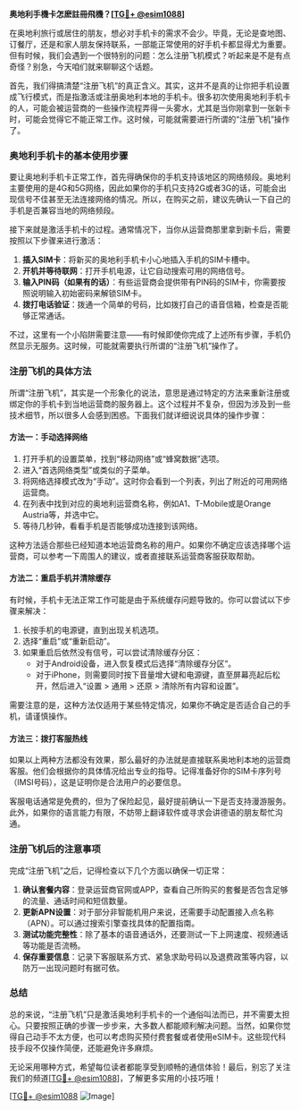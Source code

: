 **奥地利手機卡怎麽註冊飛機？[[TG💪+ @esim1088](https://t.me/s/esim1088)]**

在奥地利旅行或居住的朋友，想必对手机卡的需求不会少。毕竟，无论是查地图、订餐厅，还是和家人朋友保持联系，一部能正常使用的好手机卡都显得尤为重要。但有时候，我们会遇到一个很特别的问题：怎么注册飞机模式？听起来是不是有点奇怪？别急，今天咱们就来聊聊这个话题。

首先，我们得搞清楚“注册飞机”的真正含义。其实，这并不是真的让你把手机设置成飞行模式，而是指激活或注册奥地利本地的手机卡。很多初次使用奥地利手机卡的人，可能会被运营商的一些操作流程弄得一头雾水，尤其是当你刚拿到一张新卡时，可能会觉得它不能正常工作。这时候，可能就需要进行所谓的“注册飞机”操作了。

### 奥地利手机卡的基本使用步骤

要让奥地利手机卡正常工作，首先得确保你的手机支持该地区的网络频段。奥地利主要使用的是4G和5G网络，因此如果你的手机只支持2G或者3G的话，可能会出现信号不佳甚至无法连接网络的情况。所以，在购买之前，建议先确认一下自己的手机是否兼容当地的网络频段。

接下来就是激活手机卡的过程。通常情况下，当你从运营商那里拿到新卡后，需要按照以下步骤来进行激活：

1. **插入SIM卡**：将新买的奥地利手机卡小心地插入手机的SIM卡槽中。
2. **开机并等待联网**：打开手机电源，让它自动搜索可用的网络信号。
3. **输入PIN码（如果有的话）**：有些运营商会提供带有PIN码的SIM卡，你需要按照说明输入初始密码来解锁SIM卡。
4. **拨打电话验证**：拨通一个简单的号码，比如拨打自己的语音信箱，检查是否能够正常通话。

不过，这里有一个小陷阱需要注意——有时候即使你完成了上述所有步骤，手机仍然显示无服务。这时候，可能就需要执行所谓的“注册飞机”操作了。

### 注册飞机的具体方法

所谓“注册飞机”，其实是一个形象化的说法，意思是通过特定的方法来重新注册或绑定你的手机卡到当地运营商的服务器上。这个过程并不复杂，但因为涉及到一些技术细节，所以很多人会感到困惑。下面我们就详细说说具体的操作步骤：

#### 方法一：手动选择网络

1. 打开手机的设置菜单，找到“移动网络”或“蜂窝数据”选项。
2. 进入“首选网络类型”或类似的子菜单。
3. 将网络选择模式改为“手动”。这时你会看到一个列表，列出了附近的可用网络运营商。
4. 在列表中找到对应的奥地利运营商名称，例如A1、T-Mobile或是Orange Austria等，并选中它。
5. 等待几秒钟，看看手机是否能够成功连接到该网络。

这种方法适合那些已经知道本地运营商名称的用户。如果你不确定应该选择哪个运营商，可以参考一下周围人的建议，或者直接联系运营商客服获取帮助。

#### 方法二：重启手机并清除缓存

有时候，手机卡无法正常工作可能是由于系统缓存问题导致的。你可以尝试以下步骤来解决：

1. 长按手机的电源键，直到出现关机选项。
2. 选择“重启”或“重新启动”。
3. 如果重启后依然没有信号，可以尝试清除缓存分区：
   - 对于Android设备，进入恢复模式后选择“清除缓存分区”。
   - 对于iPhone，则需要同时按下音量增大键和电源键，直至屏幕亮起后松开，然后进入“设置 > 通用 > 还原 > 清除所有内容和设置”。

需要注意的是，这种方法仅适用于某些特定情况，如果你不确定是否适合自己的手机，请谨慎操作。

#### 方法三：拨打客服热线

如果以上两种方法都没有效果，那么最好的办法就是直接联系奥地利本地的运营商客服。他们会根据你的具体情况给出专业的指导。记得准备好你的SIM卡序列号（IMSI号码），这是证明你是合法用户的必要信息。

客服电话通常是免费的，但为了保险起见，最好提前确认一下是否支持漫游服务。此外，如果你的语言能力有限，不妨带上翻译软件或寻求会讲德语的朋友帮忙沟通。

### 注册飞机后的注意事项

完成“注册飞机”之后，记得检查以下几个方面以确保一切正常：

1. **确认套餐内容**：登录运营商官网或APP，查看自己所购买的套餐是否包含足够的流量、通话时间和短信数量。
2. **更新APN设置**：对于部分非智能机用户来说，还需要手动配置接入点名称（APN）。可以通过搜索引擎查找具体的配置指南。
3. **测试功能完整性**：除了基本的语音通话外，还要测试一下上网速度、视频通话等功能是否流畅。
4. **保存重要信息**：记录下客服联系方式、紧急求助号码以及退费政策等内容，以防万一出现问题时有据可依。

### 总结

总的来说，“注册飞机”只是激活奥地利手机卡的一个通俗叫法而已，并不需要太担心。只要按照正确的步骤一步步来，大多数人都能顺利解决问题。当然，如果你觉得自己动手不太方便，也可以考虑购买预付费套餐或者使用eSIM卡。这些现代科技手段不仅操作简便，还能避免许多麻烦。

无论采用哪种方式，希望每位读者都能享受到顺畅的通信体验！最后，别忘了关注我们的频道[[TG💪+ @esim1088](https://t.me/s/esim1088)]，了解更多实用的小技巧哦！

[[TG💪+ @esim1088](https://t.me/s/esim1088) ![Image](https://i.postimg.cc/4NQfJmqS/Snipaste-2025-05-13-00-14-12.png)]